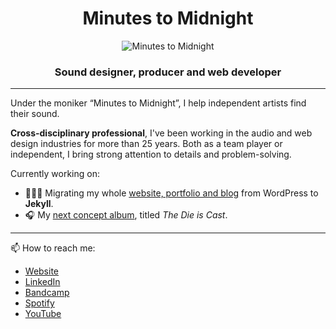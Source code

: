 <h1 align="center">Minutes to Midnight</h1>

<div align="center"><img src="https://minutestomidnight.co.uk/wp-content/uploads/2020/07/afedb-icons_production_2.gif" alt="Minutes to Midnight" /></div>

<h3 align="center">Sound designer, producer and web developer</h3>

---

Under the moniker “Minutes to Midnight”, I help independent artists find their sound.

**Cross-disciplinary professional**, I've been working in the audio and web design industries for more than 25 years. Both as a team player or independent, I bring strong attention to details and problem-solving.

Currently working on:

- 👨🏻‍💻 Migrating my whole [website, portfolio and blog](https://minutestomidnight.co.uk) from WordPress to **Jekyll**.
- 🎧 My [next concept album](https://music.minutestomidnight.co.uk), titled *The Die is Cast*.

---

📫 How to reach me: 
- [Website](https://minutestomidnight.co.uk "Official website and blog")
- [LinkedIn](https://uk.linkedin.com/in/minutes2mid/ "Full professional profile")
- [Bandcamp](https://minutestomidnight.bandcamp.com/ "My music, in high definition")
- [Spotify](https://open.spotify.com/artist/250igOmtd9HCpGyXDWUcl9?si=d9t8bLC2QfG8iT1R3y9CAw "My music, in streaming")
- [YouTube](https://www.youtube.com/channel/UCXO3ZbalCLwCZwHk_UkDBHg/ "Music videos")

